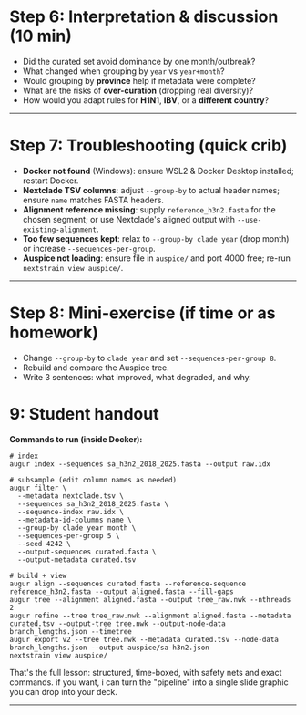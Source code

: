 # Step 6: Interpretation & discussion (10 min)

-   Did the curated set avoid dominance by one month/outbreak?
-   What changed when grouping by `year` vs `year+month`?
-   Would grouping by **province** help if metadata were complete?
-   What are the risks of **over-curation** (dropping real diversity)?
-   How would you adapt rules for **H1N1**, **IBV**, or a **different country**?

* * * * *

# Step 7: Troubleshooting (quick crib)

-   **Docker not found** (Windows): ensure WSL2 & Docker Desktop installed; restart Docker.
-   **Nextclade TSV columns**: adjust `--group-by` to actual header names; ensure `name` matches FASTA headers.
-   **Alignment reference missing**: supply `reference_h3n2.fasta` for the chosen segment; or use Nextclade's aligned output with `--use-existing-alignment`.
-   **Too few sequences kept**: relax to `--group-by clade year` (drop month) or increase `--sequences-per-group`.
-   **Auspice not loading**: ensure file in `auspice/` and port 4000 free; re-run `nextstrain view auspice/`.

* * * * *


# Step 8: Mini-exercise (if time or as homework)

-   Change `--group-by` to `clade year` and set `--sequences-per-group 8`.
-   Rebuild and compare the Auspice tree.
-   Write 3 sentences: what improved, what degraded, and why.

# 9: Student handout

**Commands to run (inside Docker):**

```
# index
augur index --sequences sa_h3n2_2018_2025.fasta --output raw.idx

# subsample (edit column names as needed)
augur filter \
  --metadata nextclade.tsv \
  --sequences sa_h3n2_2018_2025.fasta \
  --sequence-index raw.idx \
  --metadata-id-columns name \
  --group-by clade year month \
  --sequences-per-group 5 \
  --seed 4242 \
  --output-sequences curated.fasta \
  --output-metadata curated.tsv

# build + view
augur align --sequences curated.fasta --reference-sequence reference_h3n2.fasta --output aligned.fasta --fill-gaps
augur tree --alignment aligned.fasta --output tree_raw.nwk --nthreads 2
augur refine --tree tree_raw.nwk --alignment aligned.fasta --metadata curated.tsv --output-tree tree.nwk --output-node-data branch_lengths.json --timetree
augur export v2 --tree tree.nwk --metadata curated.tsv --node-data branch_lengths.json --output auspice/sa-h3n2.json
nextstrain view auspice/
```

That's the full lesson: structured, time-boxed, with safety nets and exact commands. if you want, i can turn the "pipeline" into a single slide graphic you can drop into your deck.



* * * * *
